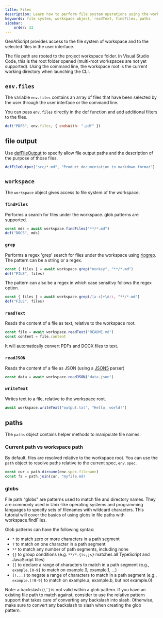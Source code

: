 ```yaml
---
title: Files
description: Learn how to perform file system operations using the workspace object in your scripts.
keywords: file system, workspace object, readText, findFiles, paths
sidebar:
    order: 13
---
```


GenAIScript provides access to the file system of workspace and to the selected files in the user interface.

The file path are rooted to the project workspace folder. In Visual Studio Code, this is the root folder opened (multi-root workspaces are not yet supported). Using the command line, the workspace root is the current working directory when launching the CLI.

## `env.files`

The variable `env.files` contains an array of files that have been
selected by the user through the user interface or the command line.

You can pass `env.files` directly in the [def](/genaiscript/reference/script/context)
function and add additional filters to the files.

```js
def("PDFS", env.files, { endsWith: ".pdf" })
```

## file output

Use [defFileOutput](/genaiscript/reference/scripts/file-output) to specify allow file output paths and the description
of the purpose of those files.

```js
defFileOutput("src/*.md", "Product documentation in markdown format")
```

## `workspace`

The `workspace` object gives access to file system of the workspace.

### `findFiles`

Performs a search for files under the workspace. glob patterns are supported.

```ts
const mds = await workspace.findFiles("**/*.md")
def("DOCS", mds)
```

### `grep`

Performs a regex 'grep' search for files under the workspace using [ripgrep](https://github.com/BurntSushi/ripgrep). The pattern can be a string or a regex.

```ts
const { files } = await workspace.grep("monkey", "**/*.md")
def("FILE", files)
```

The pattern can also be a regex in which case sensitivy follows the regex option.

```ts
const { files } = await workspace.grep(/[a-z]+\d/i, "**/*.md")
def("FILE", files)
```

### `readText`

Reads the content of a file as text, relative to the workspace root.

```ts
const file = await workspace.readText("README.md")
const content = file.content
```

It will automatically convert PDFs and DOCX files to text.

### `readJSON`

Reads the content of a file as JSON (using a [JSON5](https://json5.org/) parser)

```ts
const data = await workspace.readJSON("data.json")
```

### `writeText`

Writes text to a file, relative to the workspace root.

```ts
await workspace.writeText("output.txt", "Hello, world!")
```

## paths

The `paths` object contains helper methods to manipulate file names.

### Current path vs workspace path

By default, files are resolved relative to the workspace root. You can use the `path` object to resolve paths relative to the current spec, `env.spec`.

```ts
const cur = path.dirname(env.spec.filename)
const fs = path.join(cur, "myfile.md)
```

### globs

File path "globs" are patterns used to match file and directory names. They are commonly used in Unix-like operating systems and programming languages to specify sets of filenames with wildcard characters. This tutorial will cover the basics of using globs in file paths with workspace.findFiles.

Glob patterns can have the following syntax:

-   `*` to match zero or more characters in a path segment
-   `?` to match on one character in a path segment
-   `**` to match any number of path segments, including none
-   `{}` to group conditions (e.g. `**/*.{ts,js}` matches all TypeScript and JavaScript files)
-   `[]` to declare a range of characters to match in a path segment (e.g., `example.[0-9]` to match on example.0, example.1, …)
-   `[!...]` to negate a range of characters to match in a path segment (e.g., `example.[!0-9]` to match on example.a, example.b, but not example.0)

Note: a backslash (`\`\``) is not valid within a glob pattern. If you have an existing file path to match against, consider to use the relative pattern support that takes care of converting any backslash into slash. Otherwise, make sure to convert any backslash to slash when creating the glob pattern.
